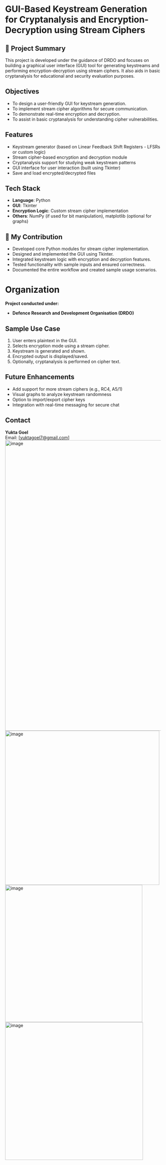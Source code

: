#  GUI-Based Keystream Generation for Cryptanalysis and Encryption-Decryption using Stream Ciphers

## 📌 Project Summary
This project is developed under the guidance of DRDO and focuses on building a graphical user interface (GUI) tool for generating keystreams and performing encryption-decryption using stream ciphers. It also aids in basic cryptanalysis for educational and security evaluation purposes.

##  Objectives
- To design a user-friendly GUI for keystream generation.
- To implement stream cipher algorithms for secure communication.
- To demonstrate real-time encryption and decryption.
- To assist in basic cryptanalysis for understanding cipher vulnerabilities.

##  Features
-  Keystream generator (based on Linear Feedback Shift Registers - LFSRs or custom logic)
-  Stream cipher-based encryption and decryption module
-  Cryptanalysis support for studying weak keystream patterns
-  GUI interface for user interaction (built using Tkinter)
-  Save and load encrypted/decrypted files

##  Tech Stack
- **Language**: Python
- **GUI**: Tkinter
- **Encryption Logic**: Custom stream cipher implementation
- **Others**: NumPy (if used for bit manipulation), matplotlib (optional for graphs)



## 🧠 My Contribution
- Developed core Python modules for stream cipher implementation.
- Designed and implemented the GUI using Tkinter.
- Integrated keystream logic with encryption and decryption features.
- Tested functionality with sample inputs and ensured correctness.
- Documented the entire workflow and created sample usage scenarios.

 # Organization
**Project conducted under:**  
- **Defence Research and Development Organisation (DRDO)**  
  

##  Sample Use Case
1. User enters plaintext in the GUI.
2. Selects encryption mode using a stream cipher.
3. Keystream is generated and shown.
4. Encrypted output is displayed/saved.
5. Optionally, cryptanalysis is performed on cipher text.



##  Future Enhancements
- Add support for more stream ciphers (e.g., RC4, A5/1)
- Visual graphs to analyze keystream randomness
- Option to import/export cipher keys
- Integration with real-time messaging for secure chat

##  Contact
**Yukta Goel**  
Email: [yuktagoel7@gmail.com]  
<img width="940" alt="image" src="https://github.com/user-attachments/assets/23f9d2b5-8ceb-4eb9-b831-aa2cce7b2e53" />
<img width="499" alt="image" src="https://github.com/user-attachments/assets/6f247ee0-7d5e-4605-888a-724796a2f576" />
<img width="444" alt="image" src="https://github.com/user-attachments/assets/12ee2e21-0104-40d6-96c3-a642bb3e6349" />
<img width="446" alt="image" src="https://github.com/user-attachments/assets/bf63b1c6-2bcd-4d20-9576-8d19340731de" />




